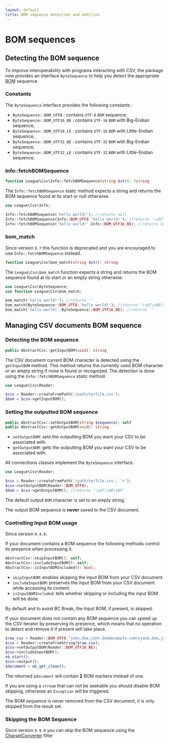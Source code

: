```yaml
---
layout: default
title: BOM sequence detection and addition
---
```


# BOM sequences

## Detecting the BOM sequence

To improve interoperability with programs interacting with CSV, the package now provides an interface `ByteSequence` to help you detect the appropriate <abbr title="Byte Order Mark">BOM</abbr> sequence.

### Constants

The `ByteSequence` interface provides the following constants :

- `ByteSequence::BOM_UTF8` : contains `UTF-8` `BOM` sequence;
- `ByteSequence::BOM_UTF16_BE` : contains `UTF-16` `BOM` with Big-Endian sequence;
- `ByteSequence::BOM_UTF16_LE` : contains `UTF-16` `BOM` with Little-Endian sequence;
- `ByteSequence::BOM_UTF32_BE` : contains `UTF-32` `BOM` with Big-Endian sequence;
- `ByteSequence::BOM_UTF32_LE` : contains `UTF-32` `BOM` with Little-Endian sequence;

### Info::fetchBOMSequence

```php
function League\Csv\Info::fetchBOMSequence(string $str): ?string
```

The `Info::fetchBOMSequence` static method expects a string and returns the BOM sequence found at its start or null otherwise.

```php
use League\Csv\Info;

Info::fetchBOMSequence('hello world!'); //returns null
Info::fetchBOMSequence(Info::BOM_UTF8.'hello world!'); //returns '\xEF\xBB\xBF'
Info::fetchBOMSequence('hello world!'.Info::BOM_UTF16_BE); //returns null
```

### bom_match

<p class="message-warning">Since version <code>9.7</code> this function is deprecated and you are encouraged to use <code>Info::fetchBOMSequence</code> instead.</p>

```php
function League\Csv\bom_match(string $str): string
```

The `League\Csv\bom_match` function expects a string and returns the BOM sequence found at its start or an empty string otherwise.

```php
use League\Csv\ByteSequence;
use function League\Csv\bom_match;

bom_match('hello world!'); //returns ''
bom_match(ByteSequence::BOM_UTF8.'hello world!'); //returns '\xEF\xBB\xBF'
bom_match('hello world!'.ByteSequence::BOM_UTF16_BE); //returns ''
```

## Managing CSV documents BOM sequence

### Detecting the BOM sequence

```php
public AbstractCsv::getInputBOM(void): string
```

The CSV document current BOM character is detected using the `getInputBOM` method. This method returns the currently used BOM character or an empty string if none is found or recognized. The detection is done using the `Info::fetchBOMSequence` static method.

```php
use League\Csv\Reader;

$csv = Reader::createFromPath('/path/to/file.csv');
$bom = $csv->getInputBOM();
```

### Setting the outputted BOM sequence

```php
public AbstractCsv::setOutputBOM(string $sequence): self
public AbstractCsv::getOutputBOM(void): string
```

- `setOutputBOM`: sets the outputting BOM you want your CSV to be associated with.
- `getOutputBOM`: gets the outputting BOM you want your CSV to be associated with.

<p class="message-info">All connections classes implement the <code>ByteSequence</code> interface.</p>

```php
use League\Csv\Reader;

$csv = Reader::createFromPath('/path/to/file.csv', 'r');
$csv->setOutputBOM(Reader::BOM_UTF8);
$bom = $csv->getOutputBOM(); //returns "\xEF\xBB\xBF"
```

<p class="message-info">The default output <code>BOM</code> character is set to an empty string.</p>
<p class="message-warning">The output BOM sequence is <strong>never</strong> saved to the CSV document.</p>

### Controlling Input BOM usage

<p class="message-info">Since version <code>9.4.0</code>.</p>

If your document contains a BOM sequence the following methods control its presence when processing it.

```php
AbstractCsv::skipInputBOM(): self;
AbstractCsv::includeInputBOM(): self;
AbstractCsv::isInputBOMIncluded(): bool;
```

- `skipInputBOM`: enables skipping the input BOM from your CSV document.
- `includeInputBOM`: preserves the input BOM from your CSV document while accessing its content.
- `isInputBOMIncluded`: tells whether skipping or including the input BOM will be done.

<p class="message-notice">By default and to avoid BC Break, the Input BOM, if present, is skipped.</p>

If your document does not contain any BOM sequence you can speed up the CSV iterator by preserving its presence, which means that no operation to detect and remove it if present will take place.

```php
$raw_csv = Reader::BOM_UTF8."john,doe,john.doe@example.com\njane,doe,jane.doe@example.com\n";
$csv = Reader::createFromString($raw_csv);
$csv->setOutputBOM(Reader::BOM_UTF16_BE);
$csv->includeInputBOM();
ob_start();
$csv->output();
$document = ob_get_clean();
```

The returned `$document` will contain **2** BOM markers instead of one.

<p class="message-warning">If you are using a <code>stream</code> that can not be seekable you should disable BOM skipping, otherwise an <code>Exception</code> will be triggered.</p>
<p class="message-warning">The BOM sequence is never removed from the CSV document, it is only skipped from the result set.</p>

### Skipping the BOM Sequence

<p class="message-info">Since version <code>9.9.0</code> you can skip the BOM sequence using the <a href="/9.0/interoperability/encoding/">CharsetConverter</a> filter</p>
